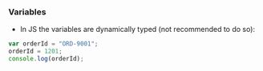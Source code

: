 ### Variables

* In JS the variables are dynamically typed (not recommended to do so):

```js
var orderId = "ORD-9001";
orderId = 1201;
console.log(orderId);
```


